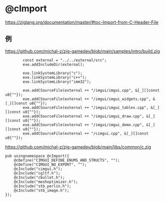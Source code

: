 # @cImport

https://ziglang.org/documentation/master/#toc-Import-from-C-Header-File

## 例

https://github.com/michal-z/zig-gamedev/blob/main/samples/intro/build.zig

```zig
        const external = "../../external/src";
        exe.addIncludeDir(external);

        exe.linkSystemLibrary("c");
        exe.linkSystemLibrary("c++");
        exe.linkSystemLibrary("imm32");

        exe.addCSourceFile(external ++ "/imgui/imgui.cpp", &[_][]const u8{""});
        exe.addCSourceFile(external ++ "/imgui/imgui_widgets.cpp", &[_][]const u8{""});
        exe.addCSourceFile(external ++ "/imgui/imgui_tables.cpp", &[_][]const u8{""});
        exe.addCSourceFile(external ++ "/imgui/imgui_draw.cpp", &[_][]const u8{""});
        exe.addCSourceFile(external ++ "/imgui/imgui_demo.cpp", &[_][]const u8{""});
        exe.addCSourceFile(external ++ "/cimgui.cpp", &[_][]const u8{""});
```

https://github.com/michal-z/zig-gamedev/blob/main/libs/common/c.zig

```zig
pub usingnamespace @cImport({
    @cDefine("CIMGUI_DEFINE_ENUMS_AND_STRUCTS", "");
    @cDefine("CIMGUI_NO_EXPORT", "");
    @cInclude("cimgui.h");
    @cInclude("cgltf.h");
    @cInclude("cbullet.h");
    @cInclude("meshoptimizer.h");
    @cInclude("stb_perlin.h");
    @cInclude("stb_image.h");
});
```
